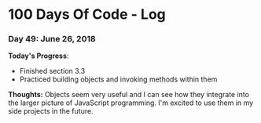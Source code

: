 # 100 Days Of Code - Log

### Day 49: June 26, 2018

**Today's Progress**: 
* Finished section 3.3
* Practiced building objects and invoking methods within them


**Thoughts:** Objects seem very useful and I can see how they integrate into the larger picture of JavaScript programming.  I'm excited to use them in my side projects in the future.
